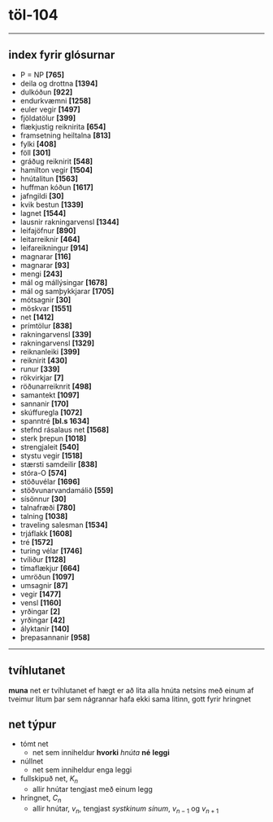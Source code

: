 # töl-104

***
## index fyrir glósurnar
- P = NP **[765]**
- deila og drottna **[1394]**
- dulkóðun **[922]**
- endurkvæmni **[1258]**
- euler vegir **[1497]**
- fjöldatölur **[399]**
- flækjustig reiknirita **[654]**
- framsetning heiltalna **[813]**
- fylki **[408]**
- föll **[301]**
- gráðug reiknirit **[548]**
- hamilton vegir **[1504]**
- hnútalitun **[1563]**
- huffman kóðun **[1617]**
- jafngildi **[30]**
- kvik bestun **[1339]**
- lagnet **[1544]**
- lausnir rakningarvensl **[1344]**
- leifajöfnur **[890]**
- leitarreiknir **[464]**
- leifareikningur **[914]**
- magnarar **[116]**
- magnarar **[93]**
- mengi **[243]**
- mál og mállýsingar **[1678]**
- mál og samþykkjarar **[1705]**
- mótsagnir **[30]**
- möskvar **[1551]**
- net **[1412]**
- prímtölur **[838]**
- rakningarvensl **[339]**
- rakningarvensl **[1329]**
- reiknanleiki **[399]**
- reiknirit **[430]**
- runur **[339]**
- rökvirkjar **[7]**
- röðunarreiknrit **[498]**
- samantekt **[1097]**
- sannanir **[170]**
- skúffuregla **[1072]**
- spanntré **[bl.s 1634]**
- stefnd rásalaus net **[1568]**
- sterk þrepun **[1018]**
- strengjaleit **[540]**
- stystu vegir **[1518]**
- stærsti samdeilir **[838]**
- stóra-O **[574]**
- stöðuvélar **[1696]**
- stöðvunarvandamálið **[559]**
- sísönnur **[30]**
- talnafræði **[780]**
- talning **[1038]**
- traveling salesman **[1534]**
- trjáflakk **[1608]**
- tré **[1572]**
- turing vélar **[1746]**
- tvíliður **[1128]**
- tímaflækjur **[664]**
- umröðun **[1097]**
- umsagnir **[87]**
- vegir **[1477]**
- vensl **[1160]**
- yrðingar **[2]**
- yrðingar **[42]**
- ályktanir **[140]**
- þrepasannanir **[958]**
***

## tvíhlutanet
**muna** net er tvíhlutanet ef hægt er að lita alla hnúta netsins með einum af tveimur litum þar sem nágrannar hafa ekki sama litinn, gott fyrir hringnet

## net týpur
- tómt net
    - net sem inniheldur **hvorki** *hnúta* **né** **leggi**
- núllnet
    - net sem inniheldur enga leggi
- fullskipuð net, $K_n$
    - allir hnútar tengjast með einum legg
- hringnet, $C_n$
    - allir hnútar, $v_n$, tengjast *systkinum sínum*, $v_{n-1}$ og $v_{n+1}$
